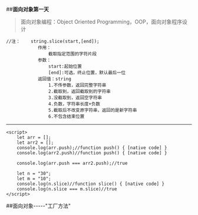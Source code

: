 ##****面向对象第一天****
>	 面向对象编程：Object Oriented Programming，OOP，面向对象程序设计

	
	//注：	string.slice(start,[end]);
			 	作用：
			 		截取指定范围的字符片段
			 	参数：
			 		start:起始位置
			 		[end]:可选，终止位置，默认最后一位
			 	返回值：string
			 		1.不传参数，返回完整字符串
			      	2.截取到，返回截取到的字符串
			  		3.没截取到，返回空字符串
			 		4.负数，字符串长度+负数
			      	5.截取后不改变原字符串，返回的是新字符串
			    	6.不包含结束位置
 --------------------------------------------------
	<script>
		let arr = [];
		let arr2 = [];
		console.log(arr.push);//function push() { [native code] }
		console.log(arr2.push)//function push() { [native code] }

		console.log(arr.push === arr2.push);//true

		let n = "30";
		let m = "10";
		console.log(n.slice)//function slice() { [native code] }
		console.log(n.slice === m.slice)//true
	</script>
##面向对象-----"工厂方法"
	<script>
		// 创建一类东西，这一类包含属性和方法

		//工厂方法
		function Auto(name,age){
			let obj = {};
			obj.name = name;
			obj.age = age;
			obj.coding = function(){
				console.log("永远16")
			}
			return obj;
		}
		let p1 = new Auto("聂勇",16);
		
		function Car(color){
			let obj = {};
			obj.color = color;
			obj.caring = function(){
				console.log("红色的车")
			}
			return obj
		}
		let p2 = new Car("red");

		// 这两个对象的类型区分不开，都是通过Object来创建的
		console.log(p1);//Object {name: "聂勇", age: 16, coding: function}
		console.log(p2);//Object {color: "red", caring: function}
	</script>
#构造函数

>	**构造函数也就是一个普通的函数，作为构造函数约定：
	作为构造函数，首字母大写**

	构造函数：通过这个函数创建对象
	
	对象 普通对象 {}
	
	new 操作符
		调用函数，创建对象
	
		步骤：
			1. 会在构造函数的内部创建一个空对象
			2. 函数内部的this指向这个空对象（this就代表了这个对象）
			3. 执行函数，添加属性
			4. 返回这个对象
	显式的使用return
		return后后面的值是一个简单类型的值，还return的是内部创建的对象
		return后后面的值是一个对象类型的值，返回的是return后面的这个对象
	

	构造函数的首字母大写是以约定，自己写的或看到别人写，使用new来调用；希望把一个函数作为构造函数，尽可能的首字母大写
 ------------------------------------------------------
	<script>
		function One(name,age){
			this.name = name;
			this.age = age;
		}
		let a = new One("聂勇",16);
		console.log(a)//One {name: "聂勇", age: 16}
	</script>

-----------------------------------------------------
	<script>
		//这里只会return对象
		function One(name,age){
			this.name = name;
			this.age = age;
			//return 1   //return后后面的值是一个简单类型的值，还return的是内部创建的对象
			return {a:1}			 //{a:1}return后后面的值是一个对象类型的值，返回的是return后面的这个对象
		}
		let a = new One("聂勇",16);
		console.log(a)//One {name: "聂勇", age: 16}
	</script>

##原型

>**把一类对象共享的属性和方法，放在原型上**
	
	<script>
		//非原型类
		function Car(name){
			this.name = name;
			// 实际上，每次调用Car函数，都会创建一个run属性对应的函数，每一个对象都拥有单独的函数，不是共享的
			this.run = function(){
				console.log("跑起来")
			}
		}
		let p = new Car("red");
		let p2 = new Car("yellow");
		console.log(p.run);
		console.log(p2.run);
		console.log(p.run === p2.run)//false
	</script>
------------------------------------------------------------------------------
>**prototype  原型**


	每一个函数都拥有一个属性叫prototype，就是原型
	通过这个函数创建出来的一类对象拥有的共享的属性和方法，都放在放在这个函数的原型上
	原型对应的值是一个对象（默认是通过Object创建出来的）

	<script>
		function Car(name){
			this.name = name;	
		}
		// 内部原型对象的值：Car.prototype = {};
		Car.prototype.run = function(){
			console.log("跑起来")
		}
		let p = new Car("red");
		let p2 = new Car("yellow");
		console.log(p.run);
		console.log(p2.run);
		console.log(p.run === p2.run)//true
	</script>
>**尽量避免的做法**

		// 通过Array创建的数组，都拥有原型上的方法
		console.log(Array.prototype);

		// 给数组扩展一个abc方法  避免这样做
		Array.prototype.abc = function (){
			alert("我是扩展的ABC")	
		}

		let arr = [];

		arr.abc(123);
>通过一个构造函数创建的对象和构造的原型有关系呢？？？

	__proto__
					每一个对象上都有办一个__proto__属性，值指向的是创建这个对象的构造函数的原型

>

	<script>
		// 数组上的__proto__指向的是创建数组的Array构造函数的原型
		let arr1 = [];
		console.log(arr1.__proto__ === Array.prototype);
	</script>

>

	<script>
		function Car(color,lunzi){
			this.color = color;	
			this.lunzi = lunzi;
		}
	
		// 原型是函数上的属性
		Car.prototype.city = '北京';
	
		console.log('原型', Car.prototype );//原型 Object {city: "北京", constructor: function}
	
		let c1 = new Car('red',2);
	</script>

>

	<script>
		Object.prototype.run = '456';

		function Car(color,lunzi){
			this.color = color;	
			this.lunzi = lunzi;
		}

		Car.prototype.city = '北京';

		let c1 = new Car('red',2);


		console.log( c1.__proto__.__proto__ );//Object {run: "456", __defineGetter__: function, __defineSetter__: function, hasOwnProperty: function, __lookupGetter__: function…}
	</script>
>**面向对象选项卡例子**

	<!DOCTYPE html>
	<html>
		<head>
			<meta charset="UTF-8">
			<title></title>
			<style>
				#box1 div,#box2 div{
					width: 200px;
					height: 200px;
					font-size: 50px;
					color: #FFFFFF;
					line-height: 200px;
					text-align: center;
					background: red;
					border: 1px solid #000000;
					display: none;
				}
				.yellow{
					background: yellow;
				}
			</style>
			<script>
				function Tab(box){
					// 使用var，let私有变量
					this.inputs = box.getElementsByTagName("input");
					this.divs = box.getElementsByTagName("div");
	
					//this.init(); 
	
					this.timer = null;
					this.n = 0;
				}
				Tab.prototype.info = function(){
					let that = this;//为了找到所有的input
					for (var i = 0; i < this.inputs.length; i++) {
						this.inputs[i].index = i;
						this.inputs[i].onclick = function(){
							// 怎么找到所有的inputs
						for (var i = 0; i < that.inputs.length; i++) {
							that.inputs[i].className = "";
							that.divs[i].style.display = "none";
						}
							// this => input
							this.className = "yellow";
							// this.index => input.index
							that.divs[this.index].style.display = "block";
						}
					}
				};
				Tab.prototype.autoPlay = function(){
					//let n = 0;
					
					this.timer = setInterval(()=>{
						this.n++;
						if (this.n > this.inputs.length-1) {
							this.n = 0;
						}
						for (var i = 0; i < this.inputs.length; i++) {
							this.inputs[i].className = "";
							this.divs[i].style.display = "none";
							
						}
						this.inputs[this.n].className = "yellow";
						this.divs[this.n].style.display = "block";
					},1000)
				};
				
				Tab.prototype.stopPlay = function(){
					clearInterval(this.timer);
					this.timer = null;
				};
				Tab.prototype.isOff = function(){//一个！取反；二个是布尔值
					return !!this.timer;
				};
			</script>
		</head>
		<body>
			<div id="box1">
				<input type="button" value="按钮1" class="yellow"/>
				<input type="button" value="按钮2" />
				<input type="button" value="按钮3" />
				<div style="display: block;">按钮1</div>
				<div>按钮2</div>
				<div>按钮3</div>
			</div>
			<div id="box2">
				<input type="button" value="按钮1" class="yellow"/>
				<input type="button" value="按钮2" />
				<input type="button" value="按钮3" />
				<div style="display: block;">按钮1</div>
				<div>按钮2</div>
				<div>按钮3</div>
			</div>
			<input type="button" value="让box1自动播放" id="btn1"/>
			<input type="button" value="让box2停止播放" id="btn2"/>
			<input type="button" value="让自动的停止，让停止的自动" id="btn3"/>
			<script>
				var box1 = document.getElementById("box1");
				let t1 = new Tab(box1);
				t1.info();
				
				//需求  :box2 自动播放
				let t2 = new Tab(box2);
				t2.autoPlay();
				
				
				//需求：让box1自动播放
				btn1.onclick = function(){
					t1.autoPlay();
				}
				
				//需求：让box2停止播放
				btn2.onclick = function(){
					t2.stopPlay();
				}
				
				//需求：让自动的停止，让停止的自动
				btn3.onclick = function(){
					if (t1.isOff()) {
						t1.stopPlay();
					} else{
						t1.autoPlay();
					};
					
					if (t2.isOff()) {
						t2.stopPlay();
					} else{
						t2.autoPlay();
					}
				}
			</script>
		</body>
	</html>




##****面向对象第二天****
>****prototype****

		1. 通过一个构造函数可以创建一个对象
		2. 通过这个构造函数创建的一类对象拥有共享的属性和方法
		3. 把共享的方法放在函数的原型上 函数.prototype
		4. 当要访问函数原型的方法时候（对象和原型之间又怎样的联系）

>

	<script>	
		console.log(Array.prototype)
		let arr1 = new Array();
		arr1.__proto__ = {a:1}  //可以改写但不要这样做
		console.log(arr1);
	</script>

>

	<script>
		//object身上
		
		Object.prototype.abc = function(){
			console.log("object身上")
		}
		
		
		let arr = new Array();
		
		 	//构造这个数组的原型身上
	//		Array.prototype.abc = function(){
	//			console.log("我在原型身上")
	//		}
		
		
		
			//自身身上
	//		arr.abc = function(){
	//			console.log("我在自己的身上")
	//		}
		
		
		console.log(arr.abc)
	</script> 
>


	<script>
		function Info(){
				
		}
	
			Info.prototype.abc = function (){
				console.log("我是Abc");	
			}
			// 给构造函数不传参，()可以不写
			
			let i = new Info;
			let i2 = new Info;
	
			console.log(i);
	
			let arr = new Array;
			console.log(arr);
	</script> 
>

	<script>
		function Info(){
			
		}

		Info.prototype.city = '北京'

		Info.prototype.abc = function (){
			console.log(this);
		}


		Info.prototype.abc();//this指向Info.prototype

		let i = new Info;
		i.abcdefg = 10;
		i.abc();//this指向Info {abcdefg: 10}
	</script>
>**作用域**

	<script>
		function Info(a,b,c){
					
	//				1. 准备 
	//				内部创建变量对象
	//				AO = {
	//					arguments:[],
	//					a:'',
	//					b:'',
	//					c:'',
	//					abc:undefined,
	//					fn:function(){},
	//					this:null
	//				}
	//				2. 执行代码
	//				变量对象变成活动对象
	//				VO = {
	//					arguments:[1,2,3],
	//					a:1,
	//					b:2,
	//					c:3,
	//					abc:10,
	//					fn:function(){},
	//					this:window
	//				}	
				
	
				console.log(abc);
				var abc = 10;
				console.log(abc);
				function fn(){
					console.log(123);
				}
	
				console.log(456);
			}
	
			Info(1,2,3);
	</script>
>**constructor**


	constructor

			函数的原型是一个对象，对象初始的时候有一个属性为constructor

			constructor的值指向的是拥有这个原型的函数
				
			可以被改写，所以判断一个对象属于哪个类型有问题


>

	<script>
		let arr = [];
		let obj = {};

		console.log(arr.constructor === Array);//true
		console.log(arr.constructor === Object);//false
		
		// constructor 可以被改写，所以判断一个对象属于哪个类型有问题

		Array.prototype.constructor = Object;//constructor被改写
		
		console.log(arr.constructor === Array)//false
		console.log(arr.constructor === Object);//true
	</script>
>

	<script>
		function Info(){
				
			}
	//		Info.prototype.abc1 = function(){}
	//		Info.prototype.abc2 = function(){}
	//		Info.prototype.abc3 = function(){}
	//		Info.prototype.abc4 = function(){}
			
			// 通常这样写
			// 原型重新赋了一个新的对象，手动的把constructor改回来
			Info.prototype = {
				//constructor:Info,//这个时候需要将constructor改回function Info(){}
				abc1(){},
				abc2(){}
			}
			console.log(Info.prototype)
			
			let p1 = new Info();
			console.log(p1.constructor)//当原型重新赋了一个新的对象，它的constructor就是function Object() { [native code] }
	</script>
	
>**instanceOf**

	instanceOf
		二元运算符
			对象  instanceOf 函数

			描述有问题：
					简单理解：运算一下这个函数是不是对象的构造函数
				是 结果为true
				不是 结果为false
			正确描述（待定）：
				运算一下函数的原型是不是在这这个对象的原型链上
>

	<script>
		function Info(){
						
			}
	
			Info.prototype = {
				abc1(){},
				abc2(){}
			}
	
			let i = new Info;
	
			console.log(i instanceof Info);//true
			console.log(i instanceof Array);//false
			console.log(i instanceof Object);//true
	</script>
>**检测类型**

	判断类型
		typeof 
			数组和对象不能分辨出来
		constructor
			容易被改写
		instanceof
			找原型链上的函数
		Object.prototype.toString
				几乎完美

>

	typeof:数组和对象不能分辨出来
			console.log(typeof []);
			console.log(typeof {});

>

	instanceOf://找原型链上的函数，所以不准确
			console.log([] instanceof Array);//true
			console.log([] instanceof Object);//true
				
>

	Object.prototype.toString
		// 把toString中this指向数组
			alert(Object.prototype.toString.call([]).slice(8,-1) === "Array");// [object Array]
			alert(Object.prototype.toString.call(1))
			alert(Object.prototype.toString.call('abc'))
			alert(Object.prototype.toString.call(new Date()))
			alert(Object.prototype.toString.call(Math))

			alert({}.toString())

>**对象.hasOwnProperty(属性名)**

	对象.hasOwnProperty(属性名)
			判断属性名是不是对象自身的属性

			并不会找原型链上的
>

	<script>
		let obj = {
			a:1
		}
		console.log(obj.hasOwnProperty("a"));//true
		console.log(obj.hasOwnProperty("b"));//false
	</script>

>

	<script>
		let p1 = new Info();
		
		function Info(){
			
		}
		p1.abc = 1;
		Info.prototype.cc = 111;
		console.log(p1.hasOwnProperty("abc"))//true
		console.log(p1.hasOwnProperty("cc"))//false,    不会找原型链上的
	</script>
>**for...in**


	for in 遍历一个对象上的属性
							去找原型链上的属性

>

	<srcipt>
		Object.prototype.miaov = 'ketang';
	
		let obj  = {
			a:1
		}
	
		console.log(obj);
		// 1. 并没有把__proto__遍历出来
		for( var attr in obj){
			if(obj.hasOwnProperty(attr)){//自身的属性
				console.log(attr);
			}
			
		}
	</srcipt>
>**Object.getOwnPropertyDescriptor()**

	Object.getOwnPropertyDescriptor() 方法返回指定对象上一个自有属性对应的属性描述符。
			（自有属性指的是直接赋予该对象的属性，不需要从原型链上进行查找的属性）


>

	<script>
		let c = new Auto();
		function Auto(){
			
		}
		c.a = 11;
		
		console.log(Object.getOwnPropertyDescriptor(c,"a"))
		console.log(Object.getOwnPropertyDescriptor(c,"__proto__"));//undefined  （自有属性指的是直接赋予该对象的属性，不需要从原型链上进行查找的属性）
		console.log(Object.getOwnPropertyDescriptor(Auto.prototype,"constructor"))//Object {writable: true, enumerable: false, configurable: true, value: function}
	</script>

>**面向对象DIV拖拽**

	<!DOCTYPE html>
	<html>
		<head>
			<meta charset="UTF-8">
			<title></title>
			<style>
				#box,#box1{
					width: 100px;
					height: 100px;
					background: red;
					position: absolute;
					left: 0px;
					top: 0px;
				}
				#box1{
					background: yellow;
					left: 200px;
				}
			</style>
			<script>
				function Info(box){
					this.box = box;
					this.disX = 0;
					this.disY = 0;
				}
				Info.prototype.attr = function(){
					//console.log(this)
					this.box.onmousedown = this.downFn.bind(this);
				}
				Info.prototype.downFn = function(ev){
					//console.log(this)
					this.disX = ev.clientX - this.box.offsetLeft;
					this.disY = ev.clientY - this.box.offsetTop;
					//console.log(disX,disY)
					document.onmousemove = this.moveFn.bind(this);
					document.onmouseup = this.upFn.bind(this);
				}
				Info.prototype.moveFn = function(ev){
					//console.log(this)
					this.box.style.left = ev.clientX - this.disX +'px';
					this.box.style.top = ev.clientY - this.disY +'px';
					
				}
				Info.prototype.upFn = function(){
					document.onmousemove = document.onmouseup = null;
				}
			</script>
		</head>
		<body>
			<div id="box"></div>
			<div id="box1"></div>
			<script>
				var box = document.getElementById("box");
				var box1 = document.getElementById("box1");
				let p1 = new Info(box);
				p1.attr();
				let p2 = new Info(box1);
				p2.attr();
			</script>
		</body>
	</html>
>**ES6 DIV 拖拽**

	<!DOCTYPE html>
	<html>
		<head>
			<meta charset="UTF-8">
			<title></title>
			<style>
				#box,#box1{
					width: 100px;
					height: 100px;
					background: red;
					position: absolute;
					left: 0px;
					top: 0px;
				}
				#box1{
					background: yellow;
					left: 200px;
				}
			</style>
			<script>
	/*			function Info(box){
					this.box = box;
					this.disX = 0;
					this.disY = 0;
				}
				Info.prototype.attr = function(){
					//console.log(this)
					this.box.onmousedown = this.downFn.bind(this);
				}
				Info.prototype.downFn = function(ev){
					//console.log(this)
					this.disX = ev.clientX - this.box.offsetLeft;
					this.disY = ev.clientY - this.box.offsetTop;
					//console.log(disX,disY)
					document.onmousemove = this.moveFn.bind(this);
					document.onmouseup = this.upFn.bind(this);
				}
				Info.prototype.moveFn = function(ev){
					//console.log(this)
					this.box.style.left = ev.clientX - this.disX +'px';
					this.box.style.top = ev.clientY - this.disY +'px';
					
				}
				Info.prototype.upFn = function(){
					document.onmousemove = document.onmouseup = null;
				}*/
				
				
				class Info{
					constructor(box){
						this.box = box;
						this.disX = 0;
						this.disY = 0;
					}
					attr(){
						this.box.onmousedown = this.downFn.bind(this)
					}
					downFn(ev){
						this.disX = ev.clientX - this.box.offsetLeft;
						this.disY = ev.clientY - this.box.offsetTop;
						document.onmousemove = this.moveFn.bind(this);
						document.onmouseup = this.upFn.bind(this);
					}
					moveFn(ev){
						this.box.style.left = ev.clientX - this.disX +'px';
						this.box.style.top = ev.clientY - this.disY +'px';
					}
					upFn(){
						document.onmousemove = document.onmouseup = null;
					}
				};
			</script>
		</head>
		<body>
			<div id="box"></div>
			<div id="box1"></div>
			<script>
				var box = document.getElementById("box");
				var box1 = document.getElementById("box1");
				let p1 = new Info(box);
				p1.attr();
				let p2 = new Info(box1);
				p2.attr();
			</script>
		</body>
	</html>
##面向对象第三天

>**包装对象**

	包装对象
		String()
		Number()
		Boolean()

	对象都是数据，数据不一定都是对象
		'miaov'
		1
		true

	只有对象才有属性
>

	<script>
		let str = 'miaov';  // 只是值，不是对象
	
		// 当掉用slice的时候，内部会把str包装一个对象，调用slice方法
		str.slice(1);
	
		// 使用完包装对象之后，立马销毁了
	
		str.abc  = 10;
	
		console.log(str.abc);
	
		let str2 = new String('miaov');
		console.log(str2.slice);
		console.log(str2.valueOf());  // 拿到原始值
		console.log(  );
	</script>
>**一个对象拥有另一个对象的方法**

	<script>
		Object.prototype.say = 123;
				let obj1 = {
					a:1,
					b:2,
					d:34
				}
	
				// 让obj2对象拥有obj1对象中的属性
	
				let obj2  ={
					c:3
				}
	
				//obj2.a = obj1.a;
				//obj2.b = obj1.b;
	
				for(var attr in obj1){
					if(obj1.hasOwnProperty(attr)){
						obj2[attr] = obj1[attr]
					}
					
				}
				console.log(obj2);
	</srcipt>
>**继承**


	//  基类
	<srcipt>
		function People(name,age,sex){
				this.name = name;
				this.age = age;	
				this.sex = sex;
			}

			People.prototype.say = function (){
				console.log('我会说话');	
			}


			function Coder(name,age,sex,money){
				People.call(this,name,age,sex)
				this.money = money;
			}

			// 直接把Coder.prototype改写为 People.prototype;
			// 因为此时Coder.prototype和 People.prototype用的是同一个对象,所以使用Coder.prototype添加属性的时候，影响了People.prototype，实不可取的
			Coder.prototype = People.prototype;

			Coder.prototype.coding = function (){
				console.log("我会敲代码");	
			}

			let c = new Coder('leo',30,"nan",10000);

			console.log(c);

			console.log(c.say);

			console.log(People.prototype);
	</srcipt>
>**寄生式继承**

	<script>
		function aA(name){
				this.name = name;
			}
			aA.prototype.say = function(){
				console.log("我是父级的方法")
			}
			//1.拷贝继承的方法
				//Object.assign(bB.prototype,aA.prototype);
			//2.寄生式继承
				 //中间的一个类
				function zhongzhuanzhan(){	
				}
				zhongzhuanzhan.prototype = aA.prototype;// 把父类的原型给到中间类
				bB.prototype = new zhongzhuanzhan;// 改写子类的原型为中间类生成的对象
				bB.prototype.constructor = bB;// 把子类的constructor指回到子类
				
			function bB(name,qian){
				aA.call(this,name)//继承  aA的属性
				this.qian = qian;
			}
			bB.prototype.cc = function(){
				console.log("我是子级的方法")
			}
			
			
			let p = new bB("leo",10000);
			console.log(p)
			let p1 = new aA();
			console.log(p1)
	<srcipt>

>**用一个对象**

	<script>
		let obj = {
			a:1,
			b:2
		}
		let obj2 = obj;//赋址,公用一个对象
		console.log(obj2)//Object {a: 1, b: 2}
		console.log(obj == obj2)//true
	</script>

>**this问题**

	<script>
		 let f = function(){
                console.log(this);
            }
            f();//函数赋给变量f，直接执行，this的指向为window


            function fn(){
                console.log(this)
            }
            let c = fn;
            c();//将函数赋给变量c，直接执行，this的指向为window

            let obj = {
                fn:function(){
                    console.log(this);
                }
            }
            obj.fn();//将obj中的函数取出之后执行，this的指向为obj
            
            let b = obj.fn;
            /*
            //等同于下面
              let b = function(){
                    console.log(this);
                } 
            */

            b();//将函数赋给变量c，直接执行，this的指向为window
	</script>

>


	<script>
		let obj3 = {
            fn:function(){
                console.log(this);
            }
        }

        let a = obj3.fn.bind([1,2,3,4,5]);
        a()

        console.log(a.name)//用bind改变this的指向后，会改变函数名 //打印 bound fn
       

        let obj4 = {
            fn:function(){
                console.log(this);
            }
        }

        let r = obj3.fn;
        r()

        console.log(r.name)//没有用bind改变this指向，函数名// 打印 fn
	</script>

>**ES6继承**

	<!DOCTYPE html>
	<html>
		<head>
			<meta charset="UTF-8">
			<title></title>
			<style>
				/*div{
					width: 100px;
					height: 100px;
					background: red;
					position: absolute;
				}*/
			</style>
			
			
			<script>
		//-----------ES6拖拽DIV  方法---------------------------------
				class Auto{
					constructor(){
						
					}
					autoInit(box){
						console.log(this)
						this.box = box;
						this.box.onmousedown = this.downFn.bind(this)
					}
					downFn(ev){
						this.disX = ev.clientX - this.box.offsetLeft;
						this.disY = ev.clientY - this.box.offsetTop;
						document.onmousemove = this.moveFn.bind(this);
						document.onmouseup = this.upFn.bind(this);
					}
					moveFn(ev){
						this.box.style.left = ev.clientX - this.disX +"px";
						this.box.style.top = ev.clientY - this.disY +"px";
					}
					upFn(){
						document.onmousemove = document.onmouseup = null;
					}
				}
	
	
		//-----------------------------创建div----------------------
				class cjDiv extends Auto{//extends继承上面Auto的方法
					constructor(obj){
						super();//必须super,不然cjDiv内的constructor没有this，this指向Auto
						this.old = {
							width:100,
							height:100,
							background:"red"
						}
						Object.assign(this.old,obj);
						this.init()
					}
					
					init(){
						this.newDiv = this.xJDiv();
						this.thisStyle();
						document.body.appendChild(this.newDiv)
					}
					
					xJDiv(){
						let newDiv = document.createElement('div');
						return newDiv
					}
					thisStyle(){
						this.newDiv.style.cssText = `
							width: ${this.old.width}px;
							height: ${this.old.height}px;
							background: ${this.old.background};
							position: absolute;
						`
					}
				}
	
			</script>
		</head>
		<body>
			<input type="button" id="btn" value="创建div" />
			
			<script>
			/*	var box = document.getElementById("box");
				
				let p1 = new Auto();
				p1.autoInit(box);
			*/
			btn.onclick = function(){
				let p =  new cjDiv({
					width:300,
					height:200,
					background:"yellow"
				})
				p.autoInit(p.newDiv)
				
			}
				
			</script>
		</body>
	</html>

##8-31(面向对象回顾)

>**debugger**

	<script>
		//打断点调试
		for (var i = 0; i < 10; i++) {
			debugger
			console.log(i)
		};
	</script>

>**静态方法**

	<script>
			function Info(){
				// 隐式的对象
				//this.n = 10;
				// 返回对象	
			}

			// 找n会找对象自身和函数的原型（prototype）上的，不会找函数上的
			Info.prototype.n = 'miaov';

			// 挂在函数上的方法，静态方法；属性，叫静态属性
			Info.n = 20;
			Info.fn = function (){
					
			};

			let i = new Info();

			console.log(i.n); // 10
			console.log(Info.n);

			// 数组的静态方法
			Array.from()

		</script>







